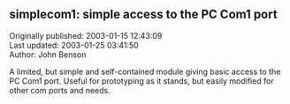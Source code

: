 ## simplecom1: simple access to the PC Com1 port  
Originally published: 2003-01-15 12:43:09  
Last updated: 2003-01-25 03:41:50  
Author: John Benson  
  
A limited, but simple and self-contained module giving basic access to the PC Com1 port. Useful for prototyping as it stands, but easily modified for other com ports and needs.
